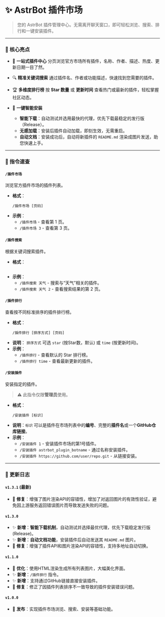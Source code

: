 # ✨ AstrBot 插件市场

> 您的 AstrBot 插件管理中心。无需离开聊天窗口，即可轻松浏览、搜索、排行和一键安装插件。

---

### 🌟 核心亮点

*   🏪 **一站式插件中心**
    分页浏览官方市场所有插件，名称、作者、描述、热度、更新日期一目了然。

*   🔍 **精准关键词搜索**
    通过插件名、作者或功能描述，快速找到您需要的插件。

*   🏆 **多维度排行榜**
    按 **Star 数量** 或 **更新时间** 查看热门或最新的插件，轻松掌握社区动态。

*   🚀 **一键智能安装**
    *   **智能下载**：自动测试并选用最快的代理，优先下载最稳定的发行版（Release）。
    *   **无感加载**：安装后插件自动加载，即刻生效，无需重启。
    *   **自动文档**：安装成功后，自动将新插件的 `README.md` 渲染成图片发送，助您快速上手。

---

### 📖 指令速查

#### `/插件市场`
浏览官方插件市场的插件列表。

*   **格式**：
    ```
    /插件市场 [页码]
    ```
*   **示例**：
    *   `/插件市场` - 查看第 1 页。
    *   `/插件市场 3` - 查看第 3 页。

#### `/插件搜索`
根据关键词搜索插件。

*   **格式**：
    ```    /插件搜索 <关键词> [页码]
    ```
*   **示例**：
    *   `/插件搜索 天气` - 搜索与“天气”相关的插件。
    *   `/插件搜索 天气 2` - 查看搜索结果的第 2 页。

#### `/插件排行`
查看按不同标准排序的插件排行榜。

*   **格式**：
    ```
    /插件排行 [排序方式] [页码]
    ```
*   **说明**： `排序方式` 可选 `star` (按Star数，默认) 或 `time` (按更新时间)。
*   **示例**：
    *   `/插件排行` - 查看默认的 Star 排行榜。
    *   `/插件排行 time` - 查看最新更新的插件。

#### `/安装插件`
安装指定的插件。
> ⚠️ 此指令仅限**管理员**使用。

*   **格式**：
    ```
    /安装插件 [标识]
    ```
*   **说明**：`标识` 可以是插件在市场列表中的**编号**、完整的**插件名**或一个**GitHub仓库链接**。
*   **示例**：
    *   `/安装插件 1` - 安装插件市场的第1号插件。
    *   `/安装插件 astrbot_plugin_botname` - 通过名称安装插件。
    *   `/安装插件 https://github.com/user/repo.git` - 从链接安装。

---

### 📝 更新日志

#### `v1.3.1` (最新)
*   🔧 **修复**：增强了图片渲染API的容错性，增加了对返回图片的有效性验证，避免因上游服务返回错误图片而导致发送失败的问题。

#### `v1.3.0`
*   ✨ **新增**：**智能下载机制**，自动测试并选择最优代理，优先下载稳定发行版(Release)。
*   ✨ **新增**：**自动文档功能**，安装插件后自动发送其 `README.md` 图片。
*   🔧 **修复**：增强了插件API和图片渲染API的容错性，支持多地址自动切换。

#### `v1.1.0`
*   💄 **优化**：使用HTML渲染生成所有列表图片，大幅美化界面。
*   ✨ **新增**：`/插件排行` 指令。
*   ✨ **新增**：支持通过GitHub链接直接安装插件。
*   🔧 **修复**：修正了因插件列表排序不一致导致的插件安装错误问题。

#### `v1.0.0`
*   🚀 **发布**：实现插件市场浏览、搜索、安装等基础功能。
